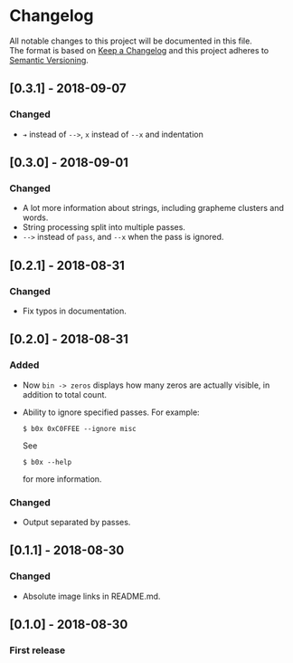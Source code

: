 # Changelog
All notable changes to this project will be documented in this file.    
The format is based on [Keep a Changelog](http://keepachangelog.com/en/1.0.0/)
and this project adheres to [Semantic Versioning](http://semver.org/spec/v2.0.0.html).

## [0.3.1] - 2018-09-07
### Changed
- `➔` instead of `-->`, `x` instead of `--x` and indentation

## [0.3.0] - 2018-09-01
### Changed
- A lot more information about strings, including grapheme clusters and words.
- String processing split into multiple passes.
- `-->` instead of `pass`, and `--x` when the pass is ignored.

## [0.2.1] - 2018-08-31
### Changed
- Fix typos in documentation.

## [0.2.0] - 2018-08-31
### Added
- Now `bin -> zeros` displays how many zeros are actually visible, in addition to total count.
- Ability to ignore specified passes. For example:
  ```console
  $ b0x 0xC0FFEE --ignore misc
  ```
  
  See

  ```console
  $ b0x --help
  ```
  
  for more information.

### Changed
- Output separated by passes.

## [0.1.1] - 2018-08-30
### Changed
- Absolute image links in README.md.

## [0.1.0] - 2018-08-30
### First release